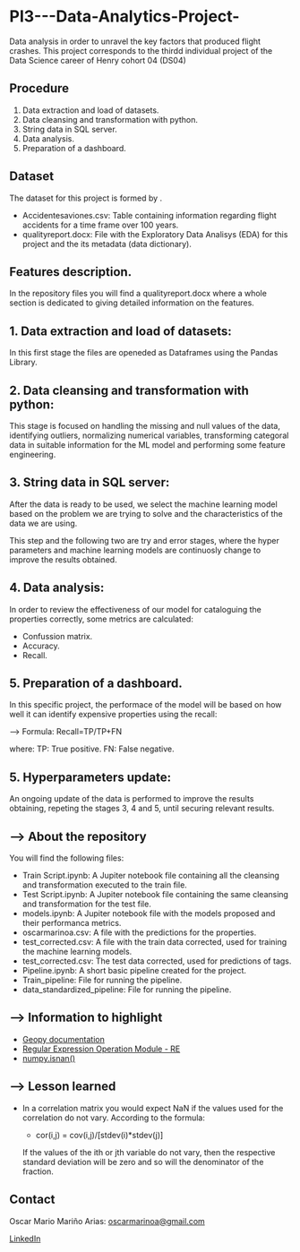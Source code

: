 # PI3---Data-Analytics-Project-
Data analysis in order to unravel the key factors that produced flight crashes. This project corresponds to the thirdd individual project of the Data Science career of Henry cohort 04 (DS04)
 
## Procedure

1. Data extraction and load of datasets.
2. Data cleansing and transformation with python.
3. String data in SQL server.
4. Data analysis.
5. Preparation of a dashboard.

## Dataset

The dataset for this project is formed by .

* Accidentesaviones.csv: Table containing information regarding flight accidents for a time frame over 100 years.
* qualityreport.docx: File with the Exploratory Data Analisys (EDA) for this project and the its metadata (data dictionary).

## Features description.

In the repository files you will find a qualityreport.docx where a whole section is dedicated to giving detailed information on the features.

## 1. Data extraction and load of datasets:

In this first stage the files are openeded as Dataframes using the Pandas Library.

## 2. Data cleansing and transformation with python:

This stage is focused on handling the missing and null values of the data, identifying outliers, normalizing numerical variables, transforming categoral data in suitable information for the ML model and performing some feature engineering.

## 3. String data in SQL server:

After the data is ready to be used, we select the machine learning model based on the problem we are trying to solve and the characteristics of the data we are using.

This step and the following two are try and error stages, where the hyper parameters and machine learning models are continuosly change to improve the results obtained.

## 4. Data analysis:

In order to review the effectiveness of our model for cataloguing the properties correctly, some metrics are calculated:
* Confussion matrix.
* Accuracy.
* Recall.

## 5. Preparation of a dashboard.

In this specific project, the performace of the model will be based on how well it can identify expensive properties using the recall:

--> Formula: Recall=TP/TP+FN

where:
TP: True positive.
FN: False negative.

## 5. Hyperparameters update: 

An ongoing update of the data is performed to improve the results obtaining, repeting the stages 3, 4 and 5, until securing relevant results.


## --> About the repository
You will find the following files:
* Train Script.ipynb: A Jupiter notebook file containing all the cleansing and transformation executed to the train file.
* Test Script.ipynb: A Jupiter notebook file containing the same cleansing and transformation for the test file.
* models.ipynb: A Jupiter notebook file with the models proposed and their performanca metrics. 
* oscarmarinoa.csv: A file with the predictions for the properties.
* test_corrected.csv: A file with the train data corrected, used for training the machine learning models.
* test_corrected.csv: The test data corrected, used for predictions of tags.
* Pipeline.ipynb: A short basic pipeline created for the project.
* Train_pipeline: File for running the pipeline.
* data_standardized_pipeline: File for running the pipeline.

## --> Information to highlight
* [Geopy documentation](https://geopy.readthedocs.io/en/stable/)
* [Regular Expression Operation Module - RE](https://docs.python.org/3/library/re.html)
* [numpy.isnan()](https://numpy.org/doc/stable/reference/generated/numpy.isnan.html)

## --> Lesson learned
* In a correlation matrix you would expect NaN if the values used for the correlation do not vary.
   According to the formula:

	* cor(i,j) = cov(i,j)/[stdev(i)*stdev(j)]

  If the values of the ith or jth variable do not vary, then the respective standard deviation will be zero and so will the denominator of the fraction.

## Contact

Oscar Mario Mariño Arias: oscarmarinoa@gmail.com 

[LinkedIn](https://www.linkedin.com/in/oscar-mariño-arias-774098112/)
